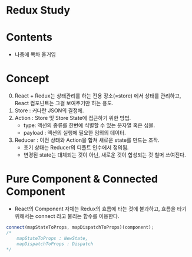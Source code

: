 # Redux Study

# Contents

- 나중에 목차 올거임

# Concept

0. React + Redux는 상태관리를 하는 전용 장소(=store) 에서 상태를 관리하고,
   React 컴포넌트는 그걸 보여주기만 하는 용도.
1. Store : 커다란 JSON의 결정체.
2. Action : Store 및 Store State에 접근하기 위한 방법.
   - type: 액션의 종류를 한번에 식별할 수 있는 문자열 혹은 심볼.
   - payload : 액션의 실행에 필요한 임의의 데이터.
3. Reducer : 이전 상태와 Action을 합쳐 새로운 state를 만드는 조작.
   - 초기 상태는 Reducer의 디폴트 인수에서 정의됨.
   - 변경된 state는 대체되는 것이 아닌,
     새로운 것이 합성되는 것 철머 쓰여진다.

# Pure Component & Connected Component

- React의 Component 자체는 Redux의 흐름에 타는 것에 불과하고,
  흐름을 타기 위해서는 connect 라고 불리는 함수를 이용한다.

```javascript
connect(mapStateToProps, mapDispatchToProps)(component);
/*
    mapStateToProps : NewState,
    mapDispatchToProps : Dispatch
*/
```
